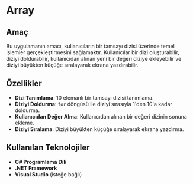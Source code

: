 # Array

## Amaç

Bu uygulamanın amacı, kullanıcıların bir tamsayı dizisi üzerinde temel işlemler gerçekleştirmesini sağlamaktır. Kullanıcılar bir dizi oluşturabilir, diziyi doldurabilir, kullanıcıdan alınan yeni bir değeri diziye ekleyebilir ve diziyi büyükten küçüğe sıralayarak ekrana yazdırabilir.

## Özellikler

- **Dizi Tanımlama**: 10 elemanlı bir tamsayı dizisi tanımlama.
- **Diziyi Doldurma**: `for` döngüsü ile diziyi sırasıyla 1'den 10'a kadar doldurma.
- **Kullanıcıdan Değer Alma**: Kullanıcıdan alınan bir değeri dizinin sonuna ekleme.
- **Diziyi Sıralama**: Diziyi büyükten küçüğe sıralayarak ekrana yazdırma.

## Kullanılan Teknolojiler

- **C# Programlama Dili**
- **.NET Framework**
- **Visual Studio** (isteğe bağlı)
